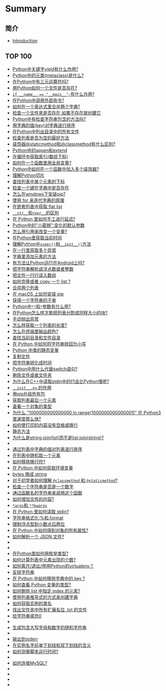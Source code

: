 
# Summary

## 简介

* [Introduction](README.md)

## TOP 100

* [Python中关键字yield有什么作用?](part/1.md)
* [Python中的元类(metaclass)是什么?](part/2.md)
* [在Python中有三元运算符吗?](part/3.md)
* [用Python如何一个文件是否存在?](part/4.md)
* [`if __name__ == "__main__":`有什么作用?](part/5.md)
* [在Python中调用外部命令?](part/6.md)
* [如何在一个表达式里合并两个字典?](part/7.md)
* [检查一个文件夹是否存在,如果不存在就创建它](part/8.md)
* [Python中有检查字符串包含的方法吗?](part/9.md)
* [用字典的值(key)对字典进行排序](part/10.md)
* [在Python中列出目录中的所有文件](part/11.md)
* [检查列表是否为空的最好方法](part/12.md)
* [装饰器@staticmethod和@classmethod有什么区别?](part/13.md)
* [Python中的appen和extend](part/14.md)
* [在循环中获取索引(数组下标)](part/15.md)
* [如何在一个函数里用全局变量?](part/16.md)
* [Python中如何在一个函数中加入多个装饰器?](part/17.md)
* [理解Python切片](part/18.md)
* [查找列表中某个元素的下标](part/19.md)
* [检查一个键在字典中是否存在](part/20.md)
* [怎么在windows下安装pip?](part/21.md)
* [使用 for 来迭代字典的原理](part/22.md)
* [在嵌套列表中获取 flat list](part/23.md)
* [`__str__`和`repr__`的区别](part/24.md)
* [在 Python 里如何手工进行延迟?](part/25.md)
* [Python中的"小震撼":变化的默认参数](part/26.md)
* [怎么用引用来改变一个变量?](part/27.md)
* [在Python里获取当前时间](part/28.md)
* [理解Python中`super()`和`__init__()`方法](part/29.md)
* [在一行里获取多个异常](part/30.md)
* [字典里添加元素的方法](part/31.md)
* [有方法让Python运行在Android上吗?](part/32.md)
* [把字符串解析成浮点数或者整数](part/33.md)
* [把文件一行行读入数组](part/34.md)
* [如何克隆或者 copy 一个 list ?](part/35.md)
* [合并两个列表](part/36.md)
* [在 macOS 上如何安装 pip](part/37.md)
* [获得一个字符串的子串](part/38.md)
* [Python中`**`和`*`参数有什么用?](part/39.md)
* [在Python怎么样才能把列表分割成同样大小的块?](part/40.md)
* [手动抛出异常](part/41.md)
* [怎么样获取一个列表的长度?](part/42.md)
* [怎么在终端里输出颜色?](part/43.md)
* [查找当前目录和文件目录](part/44.md)
* [在 Python 中如何将字符串转回为小写](part/45.md)
* [Python 中类的静态变量](part/46.md)
* [复制文件](part/47.md)
* [把字符串转化成时间](part/48.md)
* [Python中用什么代替switch语句?](part/49.md)
* [删除文件或者文件夹](part/50.md)
* [为什么在C++中读取stdin中的行会比Python慢呢?](part/51.md)
* [`__init__.py` 的作用](part/52.md)
* [用pip升级所有包](part/53.md)
* [获取列表最后一个元素](part/54.md)
* [查看一个对象的类型](part/55.md)
* [为什么 "1000000000000000 in range(1000000000000001)" 在 Python3 里速度那么快?](part/56.md)
* [如何使打印的内容没有空格或换行](part/57.md)
* [静态方法](part/58.md)
* [为什么是string.join(list)而不是list.join(string)?](part/59.md)
* [](part/60.md)
* [通过列表中字典的值对列表进行排序](part/61.md)
* [在列表中随机取一个元素](part/62.md)
* [如何移除换行符?](part/63.md)
* [ 在 Python 中如何获取环境变量](part/64.md)
* [bytes 换成 string](part/65.md)
* [对于初学者如何理解 `@classmethod` 和 `@staticmethod`?](part/66.md)
* [检查一个字符串是否是一个数字](part/67.md)
* [通过函数名的字符串来调用这个函数](part/68.md)
* [如何增加文件的内容?](part/69.md)
* [`*args`和 `**kwargs`](part/70.md)
* [在 Python 里如何读取 stdin?](part/71.md)
* [字符串格式化:%和.format](part/72.md)
* [限制浮点型到小数点后两位](part/73.md)
* [在 Python 中如何得到对象的所有属性?](part/74.md)
* [如何解析一个 JSON 文件?](part/75.md)
* [](part/76.md)
* [](part/77.md)
* [在Python里如何用枚举类型?](part/78.md)
* [如何计算列表中元素出现的个数?](part/79.md)
* [如何离开/退出/停用Python的virtualenv？](part/80.md)
* [反转字符串](part/81.md)
* [ 在 Python 中如何移除字典中的 key ?](part/82.md)
* [ 如何查看 Python 变量的类型?](part/83.md)
* [如何删除 list 中指定 index 的元素?](part/84.md)
* [使用列表推导式的方式来创建字典](part/85.md)
* [如何获取实例的类名](part/86.md)
* [ 找出文件夹中所有扩展名位 .txt 的文件](part/87.md)
* [给字符串填充0](part/88.md)
* [](part/89.md)
* [生成包含大写字母和数字的随机字符串](part/90.md)
* [](part/91.md)
* [输出到stderr](part/92.md)
* [在实例名字前单下划线和双下划线的含义](part/93.md)
* [如何测量脚本运行时间?](part/94.md)
* [](part/95.md)
* [如何连接MySQL?](part/96.md)
* [](part/97.md)
* [](part/98.md)
* [](part/99.md)
* [](part/100.md)
